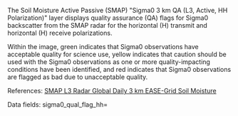 The Soil Moisture Active Passive (SMAP) "Sigma0 3 km QA (L3, Active, HH Polarization)" layer displays quality assurance (QA) flags for Sigma0 backscatter from the SMAP radar for the horizontal (H) transmit and horizontal (H) receive polarizations.

Within the image, green indicates that Sigma0 observations have acceptable quality for science use, yellow indicates that caution should be used with the Sigma0 observations as one or more quality-impacting conditions have been identified, and red indicates that Sigma0 observations are flagged as bad due to unacceptable quality.

References: [SMAP L3 Radar Global Daily 3 km EASE-Grid Soil Moisture](http://nsidc.org/data/spl3sma/)

Data fields: sigma0_qual_flag_hh=
